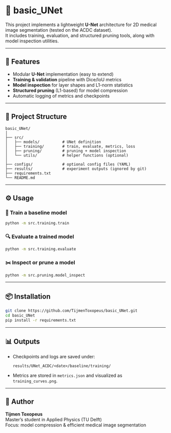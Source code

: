 # 🧩 basic_UNet

This project implements a lightweight **U-Net** architecture for 2D medical image segmentation (tested on the ACDC dataset).  
It includes training, evaluation, and structured pruning tools, along with model inspection utilities.

---

## 🚀 Features
- Modular **U-Net** implementation (easy to extend)
- **Training & validation** pipeline with Dice/IoU metrics
- **Model inspection** for layer shapes and L1-norm statistics
- **Structured pruning** (L1-based) for model compression
- Automatic logging of metrics and checkpoints

---

## 🧱 Project Structure
```
basic_UNet/
│
├── src/
│   ├── models/          # UNet definition
│   ├── training/        # train, evaluate, metrics, loss
│   ├── pruning/         # pruning + model inspection
│   └── utils/           # helper functions (optional)
│
├── configs/             # optional config files (YAML)
├── results/             # experiment outputs (ignored by git)
├── requirements.txt
└── README.md
```

---

## ⚙️ Usage

### 🧠 Train a baseline model
```bash
python -m src.training.train
```

### 🔍 Evaluate a trained model
```bash
python -m src.training.evaluate
```

### ✂️ Inspect or prune a model
```bash
python -m src.pruning.model_inspect
```

---

## 📦 Installation
```bash
git clone https://github.com/TijmenToxopeus/basic_UNet.git
cd basic_UNet
pip install -r requirements.txt
```

---

## 📊 Outputs
- Checkpoints and logs are saved under:
  ```
  results/UNet_ACDC/<date>/baseline/training/
  ```
- Metrics are stored in `metrics.json` and visualized as `training_curves.png`.

---

## 🧠 Author
**Tijmen Toxopeus**  
Master’s student in Applied Physics (TU Delft)  
Focus: model compression & efficient medical image segmentation
